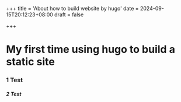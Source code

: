 +++
title = 'About how to build website by hugo'
date = 2024-09-15T20:12:23+08:00
draft = false

+++

# My first time using hugo to build a static site

### 1 Test

##### 2 Test

